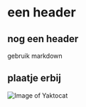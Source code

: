 # een header
## nog een header
gebruik markdown
## plaatje erbij
![Image of Yaktocat](https://octodex.github.com/images/yaktocat.png)
